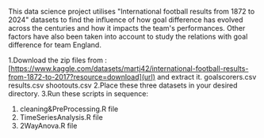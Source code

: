 
This data science project utilises "International football results from 1872 to 2024" datasets to find the influence of how goal difference has evolved across the centuries and how it impacts the team's performances. Other factors have also been taken into account to study the relations with goal difference for team England.

1.Download the zip files from :[https://www.kaggle.com/datasets/martj42/international-football-results-from-1872-to-2017?resource=download](url) and extract it.
goalscorers.csv
results.csv
shootouts.csv
2.Place these three datasets in your desired directory.
3.Run these scripts in sequence:
1. cleaning&PreProcessing.R file 
2. TimeSeriesAnalysis.R file 
3. 2WayAnova.R file 

